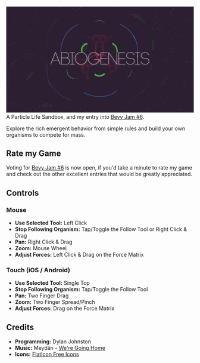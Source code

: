 ![](./logo.png)
A Particle Life Sandbox, and my entry into [Bevy Jam #6](https://itch.io/jam/bevy-jam-6/rate/3610690).

Explore the rich emergent behavior from simple rules and build your own organisms to compete for mass.

## Rate my Game
Voting for [Bevy Jam #6](https://itch.io/jam/bevy-jam-6/rate/3610690) is now open, if you'd take a minute to rate my game and check out the other excellent entries that would be greatly appreciated.

## Controls
### Mouse
* **Use Selected Tool:** Left Click
* **Stop Following Organism:** Tap/Toggle the Follow Tool or Right Click & Drag
* **Pan:** Right Click & Drag
* **Zoom:** Mouse Wheel
* **Adjust Forces:** Left Click & Drag on the Force Matrix

### Touch (iOS / Android)
* **Use Selected Tool:** Single Top
* **Stop Following Organism:** Tap/Toggle the Follow Tool
* **Pan:** Two Finger Drag
* **Zoom:** Two Finger Spread/Pinch
* **Adjust Forces:** Drag on the Force Matrix

## Credits
* **Programming:** Dylan Johnston
* **Music:** Meydän - [We're Going Home](https://meydan.bandcamp.com/track/were-going-home)
* **Icons:** [FlatIcon Free Icons](https://www.flaticon.com/)